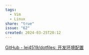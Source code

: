 ```yaml
---  
tags:  
  - Vim  
  - Linux  
share: "true"  
issue: "62"  
created: 2024-03-25T20:12  
---  
```

  
[GitHub - lei4519/dotfiles: 开发环境配置](https://github.com/lei4519/dotfiles)  
